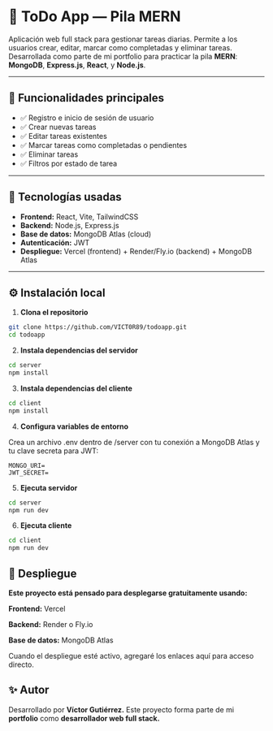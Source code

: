 # 📝 ToDo App — Pila MERN

Aplicación web full stack para gestionar tareas diarias. Permite a los usuarios crear, editar, marcar como completadas y eliminar tareas.  
Desarrollada como parte de mi portfolio para practicar la pila **MERN**: **MongoDB**, **Express.js**, **React**, y **Node.js**.

---

## 🚀 Funcionalidades principales

- ✅ Registro e inicio de sesión de usuario
- ✅ Crear nuevas tareas
- ✅ Editar tareas existentes
- ✅ Marcar tareas como completadas o pendientes
- ✅ Eliminar tareas
- ✅ Filtros por estado de tarea

---

## 🧩 Tecnologías usadas

- **Frontend:** React, Vite, TailwindCSS
- **Backend:** Node.js, Express.js
- **Base de datos:** MongoDB Atlas (cloud)
- **Autenticación:** JWT
- **Despliegue:** Vercel (frontend) + Render/Fly.io (backend) + MongoDB Atlas

---

## ⚙️ Instalación local

1. **Clona el repositorio**

```bash
git clone https://github.com/VICT0R89/todoapp.git
cd todoapp
```

2. **Instala dependencias del servidor**

```bash
cd server
npm install
```

3. **Instala dependencias del cliente**

```bash
cd client
npm install
```

4. **Configura variables de entorno**

Crea un archivo .env dentro de /server con tu conexión a MongoDB Atlas y tu clave secreta para JWT:

```
MONGO_URI=
JWT_SECRET=
```

5. **Ejecuta servidor**

```bash
cd server
npm run dev
```

6. **Ejecuta cliente**

```bash
cd client
npm run dev
```

## 📡 Despliegue
**Este proyecto está pensado para desplegarse gratuitamente usando:**

**Frontend:** Vercel

**Backend:** Render o Fly.io

**Base de datos:** MongoDB Atlas

Cuando el despliegue esté activo, agregaré los enlaces aquí para acceso directo.

## ✨ Autor
Desarrollado por **Víctor Gutiérrez.**
Este proyecto forma parte de mi **portfolio** como **desarrollador web full stack.**